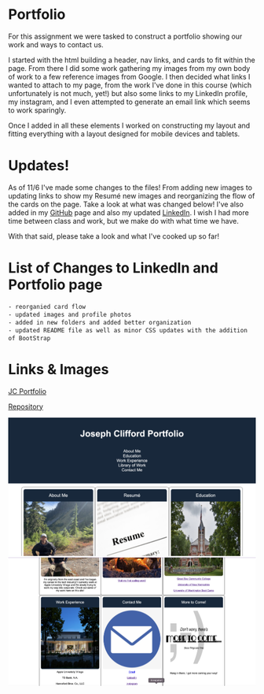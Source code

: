 # Portfolio

For this assignment we were tasked to construct a portfolio showing our work and ways to contact us. 

I started with the html building a header, nav links, and cards to fit within the page. From there I did some work gathering my images from my own body of 
work to a few reference images from Google. I then decided what links I wanted to attach to my page, from the work I've done in this course (which unfortunately
is not much, yet!) but also some links to my LinkedIn profile, my instagram, and I even attempted to generate an email link which seems to work sparingly. 

Once I added in all these elements I worked on constructing my layout and fitting everything with a layout designed for mobile devices and tablets. 

# Updates!

As of 11/6 I've made some changes to the files! From adding new images to updating links to show my Resumé new images and reorganizing the flow of the cards on the page. Take a look at what was changed below! I've also added in my [GitHub](https://github.com/joecliffordofficial) page and also my updated [LinkedIn](https://www.linkedin.com/in/joe-clifford/). I wish I had more time between class and work, but we make do with what time we have. 

With that said, please take a look and what I've cooked up so far!

# List of Changes to LinkedIn and Portfolio page

    - reorganied card flow
    - updated images and profile photos
    - added in new folders and added better organization
    - updated README file as well as minor CSS updates with the addition of BootStrap

# Links & Images

[JC Portfolio](https://joecliffordofficial.github.io/portfolio_jc/)

[Repository](https://github.com/joecliffordofficial/portfolio_jc)

<img src="./assets/Images/screenShot1.png">
<img src="./assets/Images/screenShot2.png">


